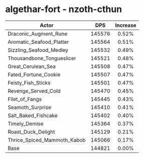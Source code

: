 # algethar-fort - nzoth-cthun
| Actor | DPS | Increase |
|---|:---:|:---:|
|Draconic_Augment_Rune|145576|0.52%|
|Aromatic_Seafood_Platter|145564|0.51%|
|Sizzling_Seafood_Medley|145532|0.49%|
|Thousandbone_Tongueslicer|145521|0.48%|
|Great_Cerulean_Sea|145508|0.47%|
|Fated_Fortune_Cookie|145507|0.47%|
|Feisty_Fish_Sticks|145501|0.47%|
|Revenge_Served_Cold|145470|0.45%|
|Filet_of_Fangs|145445|0.43%|
|Seamoth_Surprise|145410|0.41%|
|Salt_Baked_Fishcake|145402|0.40%|
|Timely_Demise|145364|0.37%|
|Roast_Duck_Delight|145129|0.21%|
|Thrice_Spiced_Mammoth_Kabob|145066|0.17%|
|Base|144821|0.00%|
